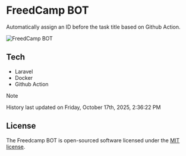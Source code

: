 # FreedCamp BOT

Automatically assign an ID before the task title based on Github Action.

![FreedCamp BOT](https://repository-images.githubusercontent.com/737932867/7d34798b-2680-471c-b089-a78a718d3d6a)

## Tech

- Laravel
- Docker
- Github Action

> [!NOTE]  
> History last updated on Friday, October 17th, 2025, 2:36:22 PM

## License

The Freedcamp BOT is open-sourced software licensed under the [MIT license](https://opensource.org/licenses/MIT).
